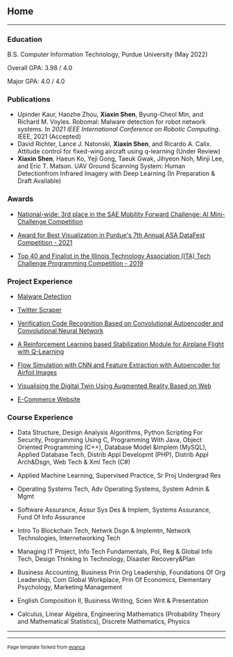 ## Home

---

### Education
B.S. Computer Information Technology, Purdue University (May 2022)

Overall GPA: 3.98 / 4.0

Major GPA: 4.0 / 4.0

### Publications

- Upinder Kaur, Haozhe Zhou, **Xiaxin Shen**, Byung-Cheol Min, and Richard M. Voyles. Robomal: Malware detection for robot network systems. In *2021 IEEE International Conference on Robotic Computing*. IEEE, 2021 (Accepted)
- David Richter, Lance J. Natonski, **Xiaxin Shen**, and Ricardo A. Calix. Attitude control for fixed-wing aircraft using q-learning (Under Review)
- **Xiaxin Shen**, Haeun Ko, Yeji Gong, Taeuk Gwak, Jihyeon Noh, Minji Lee, and Eric T. Matson. UAV Ground Scanning System: Human Detectionfrom Infrared Imagery with Deep Learning (In Preparation & Draft Available)

### Awards
- [National-wide: 3rd place in the SAE Mobility Forward Challenge: AI Mini-Challenge Competition](/sample_page)

- [Award for Best Visualization in Purdue's 7th Annual ASA DataFest Competition - 2021](/sample_page)

- [Top 40 and Finalist in the Illinois Technology Association (ITA) Tech Challenge Programming Competition - 2019](/sample_page)



### Project Experience

- [Malware Detection](https://github.com/AllisonShen/MalConv-Pytorch)

- [Twitter Scraper](https://github.com/AllisonShen/TwitterScraper)

- [Verification Code Recognition Based on Convolutional Autoencoder and Convolutional Neural Network](https://github.com/AllisonShen/CV_capcha)

- [A Reinforcement Learning based Stabilization Module for Airplane Flight with Q-Learning](https://github.com/AllisonShen/rl_xplane)

- [Flow Simulation with CNN and Feature Extraction with Autoencoder for Airfoil Images](https://github.com/AllisonShen/CV_airfoil)

- [Visualising the Digital Twin Using Augmented Reality Based on Web](https://github.com/AllisonShen/webAR)

- [E-Commerce Website](https://github.com/AllisonShen/ecommerce)


<!-- - [Malware Detection](/sample_page)

- [UAV-based Object Detector: Human Detection with Convolutional Neural Network](/sample_page)

- [Twitter Scraper](/sample_page)

- [Verification Code Recognition Based on Convolutional Autoencoder and Convolutional Neural Network](/sample_page)

- [A Reinforcement Learning based Stabilization Module for Airplane Flight with Q-Learning](/sample_page)

- [Application of Convolutional Neural Network to Build Autoencoder and Implement Prediction for Airfoil](/sample_page)

- [Visualising the Digital Twin Using Augmented Reality Based on Web](/sample_page)

- [E-Commerce Website](/sample_page) -->


### Course Experience

- Data Structure, Design Analysis Algorithms, Python Scripting For Security, Programming Using C, Programming With Java, Object Oriented Programming (C++), Database Model &Implem (MySQL), Applied Database Tech, Distrib Appl Developmt (PHP), Distrib Appl Arch&Dsgn, Web Tech & Xml Tech (C#)

- Applied Machine Learning, Supervised Practice, Sr Proj Undergrad Res

- Operating Systems Tech, Adv Operating Systems, System Admin & Mgmt

- Software Assurance, Assur Sys Des & Implem, Systems Assurance, Fund Of Info Assurance

- Intro To Blockchain Tech, Netwrk Dsgn & Implemtn, Network Technologies, Internetworking Tech

- Managing IT Project, Info Tech Fundamentals, Pol, Reg & Global Info Tech, Design Thinking In Technology, Disaster Recovery&Plan

- Business Accounting, Business Prin Org Leadership, Foundations Of Org Leadership, Com Global Workplace, Prin Of Economics, Elementary Psychology, Marketing Management

- English Composition II, Business Writing, Scien Writ & Presentation

- Calculus, Linear Algebra, Engineering Mathematics (Probability Theory and Mathematical Statistics), Discrete Mathematics, Physics

---




---
<p style="font-size:11px">Page template forked from <a href="https://github.com/evanca/quick-portfolio">evanca</a></p>
<!-- Remove above link if you don't want to attibute -->
